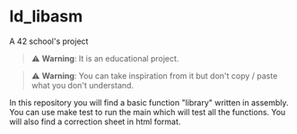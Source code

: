 # ld_libasm
A 42 school's project

> :warning: **Warning**: It is an educational project.

> :warning: **Warning**: You can take inspiration from it but don't copy / paste what you don't understand.

In this repository you will find a basic function "library" written in assembly. You can use make test to run the main which will test all the functions.
You will also find a correction sheet in html format.